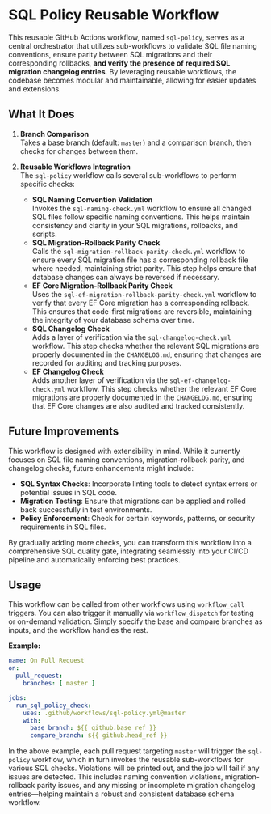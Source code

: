 # SQL Policy Reusable Workflow

This reusable GitHub Actions workflow, named `sql-policy`, serves as a central orchestrator that utilizes sub-workflows to validate SQL file naming conventions, ensure parity between SQL migrations and their corresponding rollbacks, **and verify the presence of required SQL migration changelog entries**. By leveraging reusable workflows, the codebase becomes modular and maintainable, allowing for easier updates and extensions.

## What It Does

1. **Branch Comparison**  
   Takes a base branch (default: `master`) and a comparison branch, then checks for changes between them.

2. **Reusable Workflows Integration**  
   The `sql-policy` workflow calls several sub-workflows to perform specific checks:
   - **SQL Naming Convention Validation**  
     Invokes the `sql-naming-check.yml` workflow to ensure all changed SQL files follow specific naming conventions. This helps maintain consistency and clarity in your SQL migrations, rollbacks, and scripts.
   - **SQL Migration-Rollback Parity Check**  
     Calls the `sql-migration-rollback-parity-check.yml` workflow to ensure every SQL migration file has a corresponding rollback file where needed, maintaining strict parity. This step helps ensure that database changes can always be reversed if necessary.
   - **EF Core Migration-Rollback Parity Check**  
     Uses the `sql-ef-migration-rollback-parity-check.yml` workflow to verify that every EF Core migration has a corresponding rollback. This ensures that code-first migrations are reversible, maintaining the integrity of your database schema over time.
   - **SQL Changelog Check**  
     Adds a layer of verification via the `sql-changelog-check.yml` workflow. This step checks whether the relevant SQL migrations are properly documented in the `CHANGELOG.md`, ensuring that changes are recorded for auditing and tracking purposes.
   - **EF Changelog Check**  
     Adds another layer of verification via the `sql-ef-changelog-check.yml` workflow. This step checks whether the relevant EF Core migrations are properly documented in the `CHANGELOG.md`, ensuring that EF Core changes are also audited and tracked consistently.

## Future Improvements

This workflow is designed with extensibility in mind. While it currently focuses on SQL file naming conventions, migration-rollback parity, and changelog checks, future enhancements might include:

- **SQL Syntax Checks**: Incorporate linting tools to detect syntax errors or potential issues in SQL code.
- **Migration Testing**: Ensure that migrations can be applied and rolled back successfully in test environments.
- **Policy Enforcement**: Check for certain keywords, patterns, or security requirements in SQL files.

By gradually adding more checks, you can transform this workflow into a comprehensive SQL quality gate, integrating seamlessly into your CI/CD pipeline and automatically enforcing best practices.

## Usage

This workflow can be called from other workflows using `workflow_call` triggers. You can also trigger it manually via `workflow_dispatch` for testing or on-demand validation. Simply specify the base and compare branches as inputs, and the workflow handles the rest.

**Example:**

```yaml
name: On Pull Request
on:
  pull_request:
    branches: [ master ]

jobs:
  run_sql_policy_check:
    uses: .github/workflows/sql-policy.yml@master
    with:
      base_branch: ${{ github.base_ref }}
      compare_branch: ${{ github.head_ref }}
```

In the above example, each pull request targeting `master` will trigger the `sql-policy` workflow, which in turn invokes the reusable sub-workflows for various SQL checks. Violations will be printed out, and the job will fail if any issues are detected. This includes naming convention violations, migration-rollback parity issues, and any missing or incomplete migration changelog entries—helping maintain a robust and consistent database schema workflow.